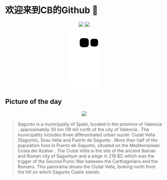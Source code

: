 
# 欢迎来到CB的Github 👋

<div align="center">
  <img height="137px" src="https://github-readme-stats.vercel.app/api?username=SuperCB&show_icons=true&theme=radical" />
  <img height="137px" src="https://github-readme-stats.vercel.app/api/top-langs/?username=SuperCB&hide_title=true&hide_border=true&layout=compact&langs_count=6&text_color=000&icon_color=fff" />
</div>


<div align="center">
    <img src="./contribution-snake/github-contribution-grid-snake.svg" />
</div>



## Picture of the day
<div align="center">
  <img width=400px src="https://upload.wikimedia.org/wikipedia/commons/thumb/3/3a/Vista_de_Sagunto%2C_Espa%C3%B1a%2C_2015-01-03%2C_DD_23-31_HDR_PAN.JPG/900px-Vista_de_Sagunto%2C_Espa%C3%B1a%2C_2015-01-03%2C_DD_23-31_HDR_PAN.JPG" />
</div>

>Sagunto  is a municipality of Spain, located in the  province of Valencia , approximately 30 km (19 mi) north of the city of  Valencia . The municipality includes three differentiated urban nuclei: Ciutat Vella (Sagunto), Grau Vella and  Puerto de Sagunto . More than half of the population lives in Puerto de Sagunto, situated on the Mediterranean  Costa del Azahar . The Ciutat Vella is the site of the ancient  Iberian  and Roman city of  Saguntum  and  a siege in 219 BC  which was the trigger of the  Second Punic War  between the Carthaginians and the Romans. This panorama shows the Ciutat Vella, looking north from the hill on which  Sagunto Castle  stands.


